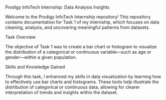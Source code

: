 Prodigy InfoTech Internship: Data Analysis Insights

Welcome to the Prodigy InfoTech Internship repository! This repository contains documentation for Task 1 of my internship, which focuses on data cleaning, analysis, and uncovering meaningful patterns from datasets.

Task Overview

The objective of Task 1 was to create a bar chart or histogram to visualize the distribution of a categorical or continuous variable—such as age or gender—within a given population.

Skills and Knowledge Gained

Through this task, I enhanced my skills in data visualization by learning how to effectively use bar charts and histograms. These tools help illustrate the distribution of categorical or continuous data, allowing for clearer interpretation of trends and insights within the dataset.
